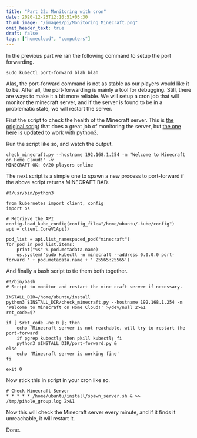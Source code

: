 ```yaml
---
title: "Part 22: Monitoring with cron"
date: 2020-12-25T12:10:51+05:30
thumb_image: "/images/pi/Monitoring_Minecraft.png"
omit_header_text: true
draft: false
tags: ["homecloud", "computers"]
---
```


In the previous part we ran the following command to setup the port forwarding.

```
sudo kubectl port-forward blah blah
```

Alas, the port-forward command is not as stable as our players would like it to be. After all, the port-forwarding is mainly a tool for debugging. Still, there are ways to make it a bit more reliable. We will setup a cron job that will monitor the minecraft server, and if the server is found to be in a problematic state, we will restart the server. 

First the script to check the health of the Minecraft server. This is [the original script](https://raw.githubusercontent.com/vertecx/nagios-plugins/master/check_minecraft.py) that does a great job of monitoring the server, but [the one here](https://github.com/devqurious/homecloud/blob/main/yml/minecraft/check_minecraft.py) is updated to work with python3. 

Run the script like so, and watch the output.

```
check_minecraft.py --hostname 192.168.1.254 -m "Welcome to Minecraft on Home Cloud!" -v
MINECRAFT OK: 0/20 players online
```

The next script is a simple one to spawn a new process to port-forward if the above script returns MINECRAFT BAD. 

```
#!/usr/bin/python3

from kubernetes import client, config
import os

# Retrieve the API
config.load_kube_config(config_file="/home/ubuntu/.kube/config")
api = client.CoreV1Api()

pod_list = api.list_namespaced_pod("minecraft")
for pod in pod_list.items:
    print("%s" % pod.metadata.name)
    os.system('sudo kubectl -n minecraft --address 0.0.0.0 port-forward ' + pod.metadata.name + ' 25565:25565')
```

And finally a bash script to tie them both together.

```
#!/bin/bash
# Script to monitor and restart the mine craft server if necessary.

INSTALL_DIR=/home/ubuntu/install
python3 $INSTALL_DIR/check_minecraft.py --hostname 192.168.1.254 -m 'Welcome to Minecraft on Home Cloud!' >/dev/null 2>&1
ret_code=$?

if [ $ret_code -ne 0 ]; then
    echo 'Minecraft server is not reachable, will try to restart the port-forward'
    if pgrep kubectl; then pkill kubectl; fi
    python3 $INSTALL_DIR/port-forward.py &
else
    echo 'Minecraft server is working fine'
fi

exit 0
```

Now stick this in script in your cron like so.

```
# Check Minecraft Server
* * * * * /home/ubuntu/install/spawn_server.sh & >> /tmp/pihole_group.log 2>&1
```

Now this will check the Minecraft server every minute, and if it finds it unreachable, it will restart it. 

Done.


